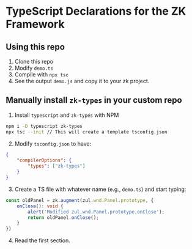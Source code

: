 # TypeScript Declarations for the ZK Framework

## Using this repo
1. Clone this repo
2. Modify `demo.ts`
3. Compile with `npx tsc`
4. See the output `demo.js` and copy it to your zk project.

## Manually install `zk-types` in your custom repo

1. Install `typescript` and `zk-types` with NPM
```sh
npm i -D typescript zk-types
npx tsc --init // This will create a template tsconfig.json
```
2. Modify `tsconfig.json` to have:
```json
{
    "compilerOptions": {
        "types": ["zk-types"]
    }
}
```
3. Create a TS file with whatever name (e.g., `demo.ts`) and start typing:
```ts
const oldPanel = zk.augment(zul.wnd.Panel.prototype, {
    onClose(): void {
        alert('Modified zul.wnd.Panel.prototype.onClose');
        return oldPanel.onClose();
    }
})
```
4. Read the first section.